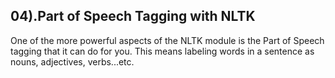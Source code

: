 
## 04).Part of Speech Tagging with NLTK

One of the more powerful aspects of the NLTK module is the Part of Speech tagging that it can do for you. This means labeling words in a sentence as nouns, adjectives, verbs...etc. 




